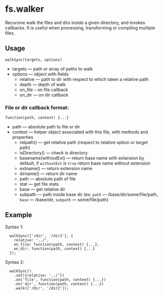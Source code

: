 # fs.walker

Recursive walk the files and dirs inside a given directory, and invokes callbacks. 
It is useful when processing, transforming or compiling multiple files.

## Usage

`walkSync(targets, options)`
- targets — path or array of paths to walk
- options — object with fields
  - relative — path to dir with respect to which taken a relative path
  - depth — depth of walk
  - on_file – on file callback
  - on_dir — on dir callback

### File or dir callback format:

`function(path, context) {...}`

- path — absolute path to file or dir
- context — helper object associated with this file, with methods and properties
  - relpath() — get relative path (respect to relative option or target path) 
  - isDirectory() — check is directory
  - basename(withoutExt) — return base name with extansion by default, if `withoutExt` is `true` return base name without extension
  - extname() — return extension name
  - dirname() — return dir name
  - path — absolute path of file
  - stat — get file stats
  - base — get relative dir 
  - subpath — path inside base dir (ex: `path` — /base/dir/some/file/path, `base` — /base/dir, `subpath` — some/file/path)

## Example

  Syntax 1:  
```
  walkSync(['/dir', '/dir2'], {
    relative: '../',
    on_file: function(path, context) {...},
    on_dir: function(path, context) {...}
  });
```

  Syntax 2:
```
  walkSync()
    .set({relative: '../'})
    .on('file', function(path, context) {...})
    .on('dir', function(path, context) {...})
    .walk(['/dir', '/dir2']);
```